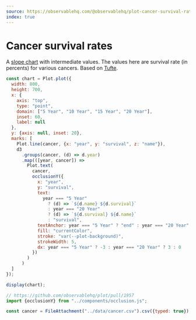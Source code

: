 ```yaml
---
source: https://observablehq.com/@observablehq/plot-cancer-survival-rates
index: true
---
```


# Cancer survival rates

A [slope chart](./slope-chart) with intermediate values. The values here are survival rate (in percents) for various cancers. Based on [Tufte](https://www.edwardtufte.com/bboard/q-and-a-fetch-msg?msg_id=0003nk).

```js echo
const chart = Plot.plot({
  width: 800,
  height: 700,
  x: {
    axis: "top",
    type: "point",
    domain: ["5 Year", "10 Year", "15 Year", "20 Year"],
    inset: 60,
    label: null
  },
  y: {axis: null, inset: 20},
  marks: [
    Plot.line(cancer, {x: "year", y: "survival", z: "name"}),
    d3
      .groups(cancer, (d) => d.year)
      .map(([year, cancer]) =>
        Plot.text(
          cancer,
          occlusionY({
            x: "year",
            y: "survival",
            text:
              year === "5 Year"
                ? (d) => `${d.name} ${d.survival}`
                : year === "20 Year"
                ? (d) => `${d.survival} ${d.name}`
                : "survival",
            textAnchor: year === "5 Year" ? "end" : year === "20 Year" ? "start" : "middle",
            fill: "currentColor",
            stroke: "var(--plot-background)",
            strokeWidth: 5,
            dx: year === "5 Year" ? -3 : year === "20 Year" ? 3 : 0
          })
        )
      )
  ]
});

display(chart);
```

```js echo
// https://github.com/observablehq/plot/pull/1957
import {occlusionY} from "../components/occlusion.js";
```

```js echo
const cancer = FileAttachment("../data/cancer.csv").csv({typed: true});
```
